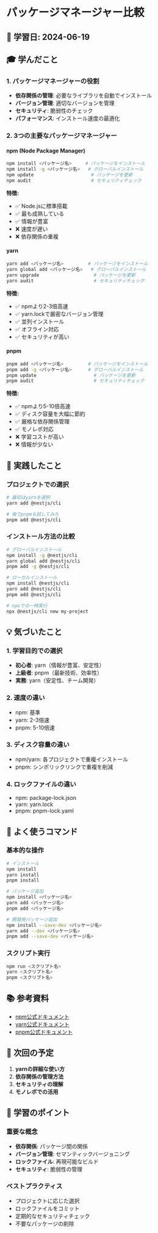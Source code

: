 # パッケージマネージャー比較

## 📅 学習日: 2024-06-19

## 🎓 学んだこと

### 1. パッケージマネージャーの役割
- **依存関係の管理**: 必要なライブラリを自動でインストール
- **バージョン管理**: 適切なバージョンを管理
- **セキュリティ**: 脆弱性のチェック
- **パフォーマンス**: インストール速度の最適化

### 2. 3つの主要なパッケージマネージャー

#### npm (Node Package Manager)
```bash
npm install <パッケージ名>     # パッケージをインストール
npm install -g <パッケージ名>   # グローバルインストール
npm update                     # パッケージを更新
npm audit                      # セキュリティチェック
```

**特徴:**
- ✅ Node.jsに標準搭載
- ✅ 最も成熟している
- ✅ 情報が豊富
- ❌ 速度が遅い
- ❌ 依存関係の重複

#### yarn
```bash
yarn add <パッケージ名>         # パッケージをインストール
yarn global add <パッケージ名>   # グローバルインストール
yarn upgrade                    # パッケージを更新
yarn audit                      # セキュリティチェック
```

**特徴:**
- ✅ npmより2-3倍高速
- ✅ yarn.lockで厳密なバージョン管理
- ✅ 並列インストール
- ✅ オフライン対応
- ✅ セキュリティが高い

#### pnpm
```bash
pnpm add <パッケージ名>         # パッケージをインストール
pnpm add -g <パッケージ名>      # グローバルインストール
pnpm update                     # パッケージを更新
pnpm audit                      # セキュリティチェック
```

**特徴:**
- ✅ npmより5-10倍高速
- ✅ ディスク容量を大幅に節約
- ✅ 厳格な依存関係管理
- ✅ モノレポ対応
- ❌ 学習コストが高い
- ❌ 情報が少ない

## 🚀 実践したこと

### プロジェクトでの選択
```bash
# 最初はyarnを選択
yarn add @nestjs/cli

# 後でpnpmも試してみた
pnpm add @nestjs/cli
```

### インストール方法の比較
```bash
# グローバルインストール
npm install -g @nestjs/cli
yarn global add @nestjs/cli
pnpm add -g @nestjs/cli

# ローカルインストール
npm install @nestjs/cli
yarn add @nestjs/cli
pnpm add @nestjs/cli

# npxでの一時実行
npx @nestjs/cli new my-project
```

## 💡 気づいたこと

### 1. 学習目的での選択
- **初心者**: yarn（情報が豊富、安定性）
- **上級者**: pnpm（最新技術、効率性）
- **実務**: yarn（安定性、チーム開発）

### 2. 速度の違い
- npm: 基準
- yarn: 2-3倍速
- pnpm: 5-10倍速

### 3. ディスク容量の違い
- npm/yarn: 各プロジェクトで重複インストール
- pnpm: シンボリックリンクで重複を削減

### 4. ロックファイルの違い
- npm: package-lock.json
- yarn: yarn.lock
- pnpm: pnpm-lock.yaml

## 🔧 よく使うコマンド

### 基本的な操作
```bash
# インストール
npm install
yarn install
pnpm install

# パッケージ追加
npm install <パッケージ名>
yarn add <パッケージ名>
pnpm add <パッケージ名>

# 開発用パッケージ追加
npm install --save-dev <パッケージ名>
yarn add --dev <パッケージ名>
pnpm add --save-dev <パッケージ名>
```

### スクリプト実行
```bash
npm run <スクリプト名>
yarn <スクリプト名>
pnpm <スクリプト名>
```

## 📚 参考資料

- [npm公式ドキュメント](https://docs.npmjs.com/)
- [yarn公式ドキュメント](https://yarnpkg.com/getting-started)
- [pnpm公式ドキュメント](https://pnpm.io/)

## 📝 次回の予定

1. **yarnの詳細な使い方**
2. **依存関係の管理方法**
3. **セキュリティの理解**
4. **モノレポでの活用**

## 🎯 学習のポイント

### 重要な概念
- **依存関係**: パッケージ間の関係
- **バージョン管理**: セマンティックバージョニング
- **ロックファイル**: 再現可能なビルド
- **セキュリティ**: 脆弱性の管理

### ベストプラクティス
- プロジェクトに応じた選択
- ロックファイルをコミット
- 定期的なセキュリティチェック
- 不要なパッケージの削除 